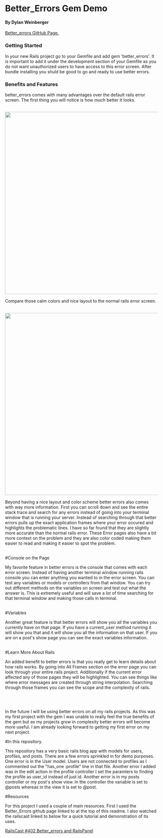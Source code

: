 <h1>Better_Errors Gem Demo</h1>
<h4>By Dylan Weinberger</h4>

<a href="https://github.com/charliesome/better_errors">Better_errors GitHub Page.</a>


<h3>Getting Started</h3>
<p>In your new Rails project go to your Gemfile and add gem 'better_errors'. It is important to add it under the development section of your Gemfile as you do not want unauthorized users to have access to this error screen. After bundle installing you shuld be good to go and ready to use better errors.</p>

<h3>Benefits and Features</h3>
<p>better_errors comes with many advantages over the default rails error screen. The first thing you will notice is how much better it looks.</p>
<br>
<img src="https://camo.githubusercontent.com/3fa6840d5e20236b4f768d6ed4b42421ba7c2f21/68747470733a2f2f692e696d6775722e636f6d2f367a42474141622e706e67" width="600px">
<br>

<p> Compare those calm colors and nice layout to the normal rails error screen.</p>
<br>
<img src="http://i.imgur.com/jSTqFAN.png" width="600px">
<br>
<p>Beyond having a nice layout and color scheme better errors also comes with way more information. First you can scroll down and see the entire stack trace and search for any errors instead of going into your terminal window that is running your server. Instead of searching through that better errors pulls up the exact application frames where your error occured and highlights the problematic lines. I have so far found that they are slightly more accurate than the normal rails error. These Error pages also have a bit more context on the problem and they are also color coded making them easier to read and making it easier to spot the problem.</p>
<br>
#Console on the Page
<p>My favorite feature in better errors is the console that comes with each error screen. Instead of having another terminal window running rails console you can enter anything you wanted to in the error screen. You can test any variables or models or controllers from that window. You can try out different methods on the variables on screen and test out what the answer is. This is extremely useful and will save a lot of time searching for that terminal window and making those calls in terminal.</p>
<br>
#Variables
<p>Another great feature is that better errors will show you all the variables you currently have on that page. If you have a current_user method running it will show you that and it will show you all the information on that user. If you are on a post's show page you can see the exact variables information.</p>
<br>
#Learn More About Rails
<p>An added benefit to better errors is that you really get to learn details about how rails works. By going into All Frames section on the error page you can look through your entire rails project. Additionally if the current error affected any of those pages they will be highlighted. You can see things like where error messages are created through string interpolation. Searching through those frames you can see the scope and the complexity of rails.</p>
<br><br>
<p>In the future I will be using better errors on all my rails projects. As this was my first project with the gem I was unable to really feel the true benefits of the gem but as my projects grow in complexity better errors will become more useful. I am already looking forward to getting my first error on my next project.</p>

#In this repository.
<p>This repository has a very basic rails blog app with models for users, profiles, and posts. There are a few errors sprinkled in for demo purposes. One error is in the User model. Users are not connected to profiles as I commented out the "has_one :profile" line in that file. Another error I added was in the edit action in the profile controller I set the paramters to finding the profile as user_id instead of just id. Another error is in my posts controller or my post's show view. In the controller the variable is set to @posts whereas in the view it is set to @post.</p>

#Resources
<p>For this project I used a couple of main resources. First I used the Better_Errors github page linked to at the top of this readme. I also watched the railscast linked to below for a quick tutorial and demonstration of its uses.</p>

<a href="https://www.youtube.com/watch?v=aPKy0Zd5AAs">RailsCast #402 Better_errors and RailsPanel</a>
